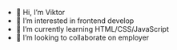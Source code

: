 - 👋 Hi, I’m Viktor
- 👀 I’m interested in frontend develop
- 🌱 I’m currently learning HTML/CSS/JavaScript
- 💞️ I’m looking to collaborate on employer



<!--
**ViktorAndreev1/ViktorAndreev1** is a ✨ _special_ ✨ repository because its `README.md` (this file) appears on your GitHub profile.

Here are some ideas to get you started:

- 🔭 I’m currently working on ...
- 🌱 I’m currently learning ...
- 👯 I’m looking to collaborate on ...
- 🤔 I’m looking for help with ...
- 💬 Ask me about ...
- 📫 How to reach me: ...
- 😄 Pronouns: ...
- ⚡ Fun fact: ...
-->

